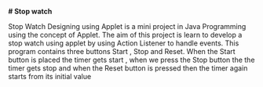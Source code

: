 <b># Stop watch </b>
<p>Stop Watch Designing using Applet is a mini project in Java Programming using the 
concept of Applet. The aim of this project is learn to develop a stop watch using applet by 
using Action Listener to handle events. This program contains three buttons Start , Stop and 
Reset. When the Start button is placed the timer gets start , when we press the Stop button the 
the timer gets stop and when the Reset button is pressed then the timer again starts from its 
initial value</p>


